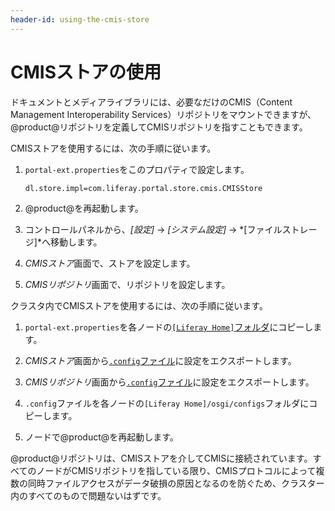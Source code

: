 ```yaml
---
header-id: using-the-cmis-store
---
```


# CMISストアの使用

ドキュメントとメディアライブラリには、必要なだけのCMIS（Content Management Interoperability Services）リポジトリをマウントできますが、@product@リポジトリを定義してCMISリポジトリを指すこともできます。

CMISストアを使用するには、次の手順に従います。

1. `portal-ext.properties`をこのプロパティで設定します。

       dl.store.impl=com.liferay.portal.store.cmis.CMISStore
   
2. @product@を再起動します。

3. コントロールパネルから、*[設定]* → *[システム設定]* → *[ファイルストレージ]*へ移動します。

4. *CMISストア*画面で、ストアを設定します。

5. *CMISリポジトリ*画面で、リポジトリを設定します。

クラスタ内でCMISストアを使用するには、次の手順に従います。

1. `portal-ext.properties`を各ノードの[`[Liferay Home]`フォルダ](/discover/deployment/-/knowledge_base/7-1/installing-liferay#liferay-home)にコピーします。

2. *CMISストア*画面から[`.config`ファイル](/discover/portal/-/knowledge_base/7-1/understanding-system-configuration-files)に設定をエクスポートします。

3. *CMISリポジトリ*画面から[`.config`ファイル](/discover/portal/-/knowledge_base/7-1/understanding-system-configuration-files)に設定をエクスポートします。

4. `.config`ファイルを各ノードの`[Liferay Home]/osgi/configs`フォルダにコピーします。

5. ノードで@product@を再起動します。

@product@リポジトリは、CMISストアを介してCMISに接続されています。すべてのノードがCMISリポジトリを指している限り、CMISプロトコルによって複数の同時ファイルアクセスがデータ破損の原因となるのを防ぐため、クラスター内のすべてのもので問題ないはずです。
